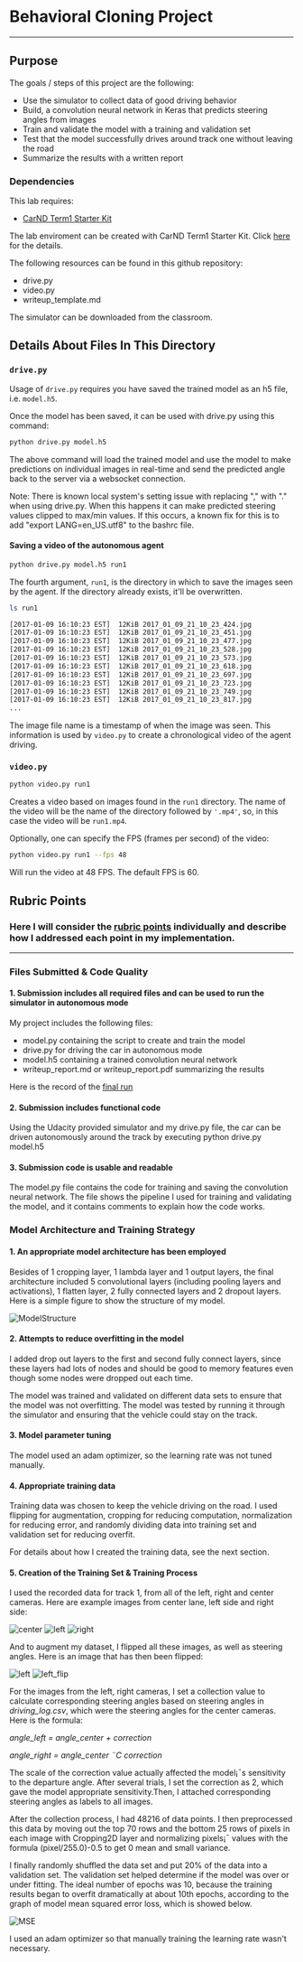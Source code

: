 # **Behavioral Cloning Project** 
---

## Purpose

The goals / steps of this project are the following:
* Use the simulator to collect data of good driving behavior
* Build, a convolution neural network in Keras that predicts steering angles from images
* Train and validate the model with a training and validation set
* Test that the model successfully drives around track one without leaving the road
* Summarize the results with a written report

### Dependencies
This lab requires:

* [CarND Term1 Starter Kit](https://github.com/udacity/CarND-Term1-Starter-Kit)

The lab enviroment can be created with CarND Term1 Starter Kit. Click [here](https://github.com/udacity/CarND-Term1-Starter-Kit/blob/master/README.md) for the details.

The following resources can be found in this github repository:
* drive.py
* video.py
* writeup_template.md

The simulator can be downloaded from the classroom. 

## Details About Files In This Directory

### `drive.py`

Usage of `drive.py` requires you have saved the trained model as an h5 file, i.e. `model.h5`. 

Once the model has been saved, it can be used with drive.py using this command:

```sh
python drive.py model.h5
```

The above command will load the trained model and use the model to make predictions on individual images in real-time and send the predicted angle back to the server via a websocket connection.

Note: There is known local system's setting issue with replacing "," with "." when using drive.py. When this happens it can make predicted steering values clipped to max/min values. If this occurs, a known fix for this is to add "export LANG=en_US.utf8" to the bashrc file.

#### Saving a video of the autonomous agent

```sh
python drive.py model.h5 run1
```

The fourth argument, `run1`, is the directory in which to save the images seen by the agent. If the directory already exists, it'll be overwritten.

```sh
ls run1

[2017-01-09 16:10:23 EST]  12KiB 2017_01_09_21_10_23_424.jpg
[2017-01-09 16:10:23 EST]  12KiB 2017_01_09_21_10_23_451.jpg
[2017-01-09 16:10:23 EST]  12KiB 2017_01_09_21_10_23_477.jpg
[2017-01-09 16:10:23 EST]  12KiB 2017_01_09_21_10_23_528.jpg
[2017-01-09 16:10:23 EST]  12KiB 2017_01_09_21_10_23_573.jpg
[2017-01-09 16:10:23 EST]  12KiB 2017_01_09_21_10_23_618.jpg
[2017-01-09 16:10:23 EST]  12KiB 2017_01_09_21_10_23_697.jpg
[2017-01-09 16:10:23 EST]  12KiB 2017_01_09_21_10_23_723.jpg
[2017-01-09 16:10:23 EST]  12KiB 2017_01_09_21_10_23_749.jpg
[2017-01-09 16:10:23 EST]  12KiB 2017_01_09_21_10_23_817.jpg
...
```

The image file name is a timestamp of when the image was seen. This information is used by `video.py` to create a chronological video of the agent driving.

### `video.py`

```sh
python video.py run1
```

Creates a video based on images found in the `run1` directory. The name of the video will be the name of the directory followed by `'.mp4'`, so, in this case the video will be `run1.mp4`.

Optionally, one can specify the FPS (frames per second) of the video:

```sh
python video.py run1 --fps 48
```

Will run the video at 48 FPS. The default FPS is 60.

[//]: # (Image References)

[image1]: ./examples/center_2016_12_01_13_30_48_287.jpg
[image2]: ./examples/left_2016_12_01_13_30_48_287.jpg
[image3]: ./examples/right_2016_12_01_13_30_48_287.jpg
[image4]: ./examples/left_flip.jpg
[image5]: ./examples/MSE.png
[image6]: ./examples/ModelStructure.JPG 

## Rubric Points
### Here I will consider the [rubric points](https://review.udacity.com/#!/rubrics/432/view) individually and describe how I addressed each point in my implementation.  

---
### Files Submitted & Code Quality

#### 1. Submission includes all required files and can be used to run the simulator in autonomous mode

My project includes the following files:
* model.py containing the script to create and train the model
* drive.py for driving the car in autonomous mode
* model.h5 containing a trained convolution neural network 
* writeup_report.md or writeup_report.pdf summarizing the results

Here is the record of the [final run](./output_video_recorded.mp4)
#### 2. Submission includes functional code
Using the Udacity provided simulator and my drive.py file, the car can be driven autonomously around the track by executing 
python drive.py model.h5

#### 3. Submission code is usable and readable

The model.py file contains the code for training and saving the convolution neural network. The file shows the pipeline I used for training and validating the model, and it contains comments to explain how the code works.

### Model Architecture and Training Strategy

#### 1. An appropriate model architecture has been employed

Besides of 1 cropping layer, 1 lambda layer and 1 output layers, the final architecture included 5 convolutional layers (including pooling layers and activations), 1 flatten layer, 2 fully connected layers and 2 dropout layers. Here is a simple figure to show the structure of my model.

![ModelStructure][image6]

#### 2. Attempts to reduce overfitting in the model

I added drop out layers to the first and second fully connect layers, since these layers had lots of nodes and should be good to memory features even though some nodes were dropped out each time. 

The model was trained and validated on different data sets to ensure that the model was not overfitting. The model was tested by running it through the simulator and ensuring that the vehicle could stay on the track.

#### 3. Model parameter tuning

The model used an adam optimizer, so the learning rate was not tuned manually.

#### 4. Appropriate training data

Training data was chosen to keep the vehicle driving on the road. I used flipping for augmentation, cropping for reducing computation, normalization for reducing error, and randomly dividing data into training set and validation set for reducing overfit.

For details about how I created the training data, see the next section. 

#### 5. Creation of the Training Set & Training Process

I used the recorded data for track 1, from all of the left, right and center cameras. Here are example images from center lane, left side and right side:

![center][image1] ![left][image2] ![right][image3]

And to augment my dataset, I flipped all these images, as well as steering angles. Here is an image that has then been flipped:

![left][image2] ![left_flip][image4]

For the images from the left, right cameras, I set a collection value to calculate corresponding steering angles based on steering angles in _driving_log.csv_, which were the steering angles for the center cameras. Here is the formula:

_angle_left = angle_center + correction_

_angle_right = angle_center ¨C correction_

The scale of the correction value actually affected the model¡¯s sensitivity to the departure angle. After several trials, I set the correction as 2, which gave the model appropriate sensitivity.Then, I attached corresponding steering angles as labels to all images.

After the collection process, I had 48216 of data points. I then preprocessed this data by moving out the top 70 rows and the bottom 25 rows of pixels in each image with Cropping2D layer and normalizing pixels¡¯ values with the formula (pixel/255.0)-0.5 to get 0 mean and small variance.

I finally randomly shuffled the data set and put 20% of the data into a validation set. 
The validation set helped determine if the model was over or under fitting. The ideal number of epochs was 10, because the training results began to overfit dramatically at about 10th epochs, according to the graph of model mean squared error loss, which is showed below.

![MSE][image5]

I used an adam optimizer so that manually training the learning rate wasn't necessary.

